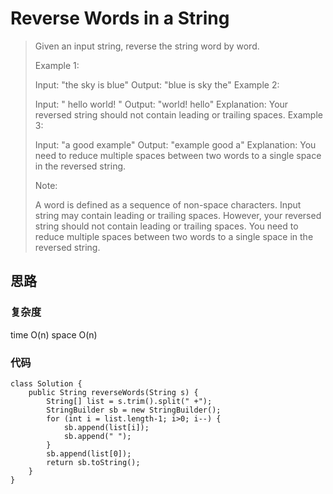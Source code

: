 # Reverse Words in a String
> Given an input string, reverse the string word by word.
> 
>  
> 
> Example 1:
> 
> Input: "the sky is blue"
> Output: "blue is sky the"
> Example 2:
> 
> Input: "  hello world!  "
> Output: "world! hello"
> Explanation: Your reversed string should not contain leading or trailing spaces.
> Example 3:
> 
> Input: "a good   example"
> Output: "example good a"
> Explanation: You need to reduce multiple spaces between two words to a single space in the reversed string.
>  
> 
> Note:
> 
> A word is defined as a sequence of non-space characters.
> Input string may contain leading or trailing spaces. However, your reversed string should not contain leading or trailing spaces.
> You need to reduce multiple spaces between two words to a single space in the reversed string.

## 思路
### 复杂度 
time O(n) space O(n)
### 代码
```
class Solution {
    public String reverseWords(String s) {
        String[] list = s.trim().split(" +");
        StringBuilder sb = new StringBuilder();
        for (int i = list.length-1; i>0; i--) {
            sb.append(list[i]);
            sb.append(" ");
        }
        sb.append(list[0]);
        return sb.toString();
    }
}

```